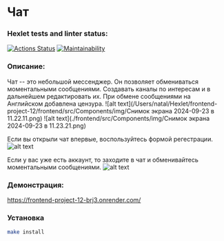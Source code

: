 # Чат

### Hexlet tests and linter status:
[![Actions Status](https://github.com/natalia-nuikina/frontend-project-12/actions/workflows/hexlet-check.yml/badge.svg)](https://github.com/natalia-nuikina/frontend-project-12/actions)
[![Maintainability](https://api.codeclimate.com/v1/badges/5c2ef9c2aac49010e474/maintainability)](https://codeclimate.com/github/natalia-nuikina/frontend-project-12/maintainability)

### Описание:
Чат -- это небольшой мессенджер. Он позволяет обмениваться моментальными сообщениями. Создавать каналы по интересам и в дальнейшем  редактировать их. При обмене сообщениями на Английском добавлена цензура.
![alt text](/Users/natal/Hexlet/frontend-project-12/frontend/src/Components/img/Снимок экрана 2024-09-23 в 11.22.11.png)
![alt text](./frontend/src/Components/img/Снимок экрана 2024-09-23 в 11.23.21.png)

Если вы открыли чат впервые, воспользуйтесь формой регестрации.
![alt text](<Снимок экрана 2024-09-23 в 11.26.03.png>)

Если у вас уже есть аккаунт, то заходите в чат и обменивайтесь моментальными сообщениями.
![alt text](<Снимок экрана 2024-09-23 в 11.24.57.png>)

### Демонстрация:
https://frontend-project-12-brj3.onrender.com/

### Установка

```bash
make install
```
